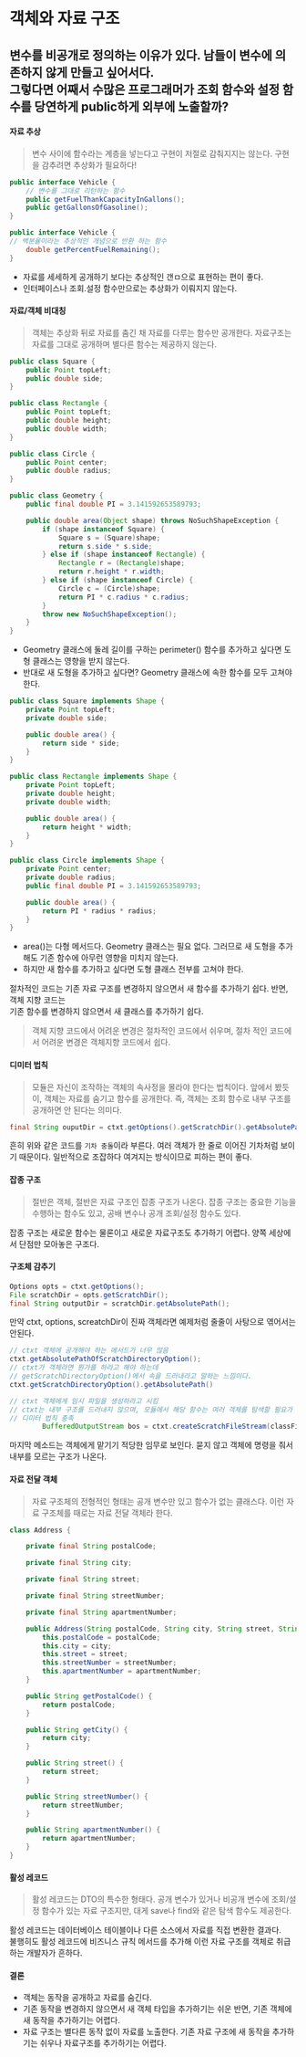 # 객체와 자료 구조
변수를 비공개로 정의하는 이유가 있다. 남들이 변수에 의존하지 않게 만들고 싶어서다.  
그렇다면 어째서 수많은 프로그래머가 조회 함수와 설정 함수를 당연하게 public하게 외부에 노출할까?
---

#### 자료 추상 
> 변수 사이에 함수라는 계층을 넣는다고 구현이 저절로 감춰지지는 않는다.
> 구현을 감추려면 추상화가 필요하다!

```java
public interface Vehicle {
    // 변수를 그대로 리턴하는 함수
    public getFuelThankCapacityInGallons();
	public getGallonsOfGasoline();
}

public interface Vehicle {
// 백분율이라는 추상적인 개념으로 반환 하는 함수
	double getPercentFuelRemaining();
}
```
- 자료를 세세하게 공개하기 보다는 추상적인 갠ㅁ으로 표현하는 편이 좋다.
- 인터페이스나 조회.설정 함수만으로는 추상화가 이뤄지지 않는다.

#### 자료/객체 비대칭
> 객체는 추상화 뒤로 자료를 춤긴 채 자료를 다루는 함수만 공개한다.
> 자료구조는 자료를 그대로 공개하며 별다른 함수는 제공하지 않는다.

```java
public class Square { 
	public Point topLeft; 
	public double side;
}

public class Rectangle { 
	public Point topLeft; 
	public double height; 
	public double width;
}

public class Circle { 
	public Point center; 
	public double radius;
}

public class Geometry {
	public final double PI = 3.141592653589793;

	public double area(Object shape) throws NoSuchShapeException {
		if (shape instanceof Square) { 
			Square s = (Square)shape; 
			return s.side * s.side;
		} else if (shape instanceof Rectangle) { 
			Rectangle r = (Rectangle)shape; 
			return r.height * r.width;
		} else if (shape instanceof Circle) {
			Circle c = (Circle)shape;
			return PI * c.radius * c.radius; 
		}
		throw new NoSuchShapeException(); 
	}
}
```
- Geometry 클래스에 둘레 길이를 구하는 perimeter() 함수를 추가하고 싶다면 도형 클래스는 영향을 받지 않는다.
- 반대로 새 도형을 추가하고 싶다면? Geometry 클래스에 속한 함수를 모두 고쳐야 한다.

```java
public class Square implements Shape { 
	private Point topLeft;
	private double side;

	public double area() { 
		return side * side;
	} 
}

public class Rectangle implements Shape { 
	private Point topLeft;
	private double height;
	private double width;

	public double area() { 
		return height * width;
	} 
}

public class Circle implements Shape { 
	private Point center;
	private double radius;
	public final double PI = 3.141592653589793;

	public double area() {
		return PI * radius * radius;
	} 
}
```
- area()는 다형 메서드다. Geometry 클래스는 필요 없다. 그러므로 새 도형을 추가해도 기존 함수에 아무런 영향을 미치지 않는다.
- 하지만 새 함수를 추가하고 싶다면 도형 클래스 전부를 고쳐야 한다.

절차적인 코드는 기존 자료 구조를 변경하지 않으면서 새 함수를 추가하기 쉽다. 반면, 객체 지향 코드는  
기존 함수를 변경하지 않으면서 새 클래스를 추가하기 쉽다.

> 객체 지향 코드에서 어려운 변경은 절차적인 코드에서 쉬우며, 절차 적인 코드에서 어려운 변경은 
> 객체지향 코드에서 쉽다.

#### 디미터 법칙
> 모듈은 자신이 조작하는 객체의 속사정을 몰라야 한다는 법칙이다. 앞에서 봤듯이, 객체는 자료를 숨기고
> 함수를 공개한다. 즉, 객체는 조회 함수로 내부 구조를 공개하면 안 된다는 의미다.
```java
final String ouputDir = ctxt.getOptions().getScratchDir().getAbsolutePath();
```
흔히 위와 같은 코드를 `기차 충돌`이라 부른다. 여러 객체가 한 줄로 이어진 기차처럼 보이기 때문이다.
일반적으로 조잡하다 여겨지는 방식이므로 피하는 편이 좋다.

#### 잡종 구조
> 절반은 객체, 절반은 자료 구조인 잡종 구조가 나온다. 잡종 구조는 중요한 기능을 수행하는 함수도 있고, 공배 변수나 공개 조회/설정 함수도 있다.

잡종 구조는 새로운 함수는 물론이고 새로운 자료구조도 추가하기 어렵다. 양쪽 세상에서 단점만 모아놓은 구조다.

#### 구조체 감추기
```java
Options opts = ctxt.getOptions();
File scratchDir = opts.getScratchDir();
final String outputDir = scratchDir.getAbsolutePath();
```
만약 ctxt, options, screatchDir이 진짜 객체라면 예제처럼 줄줄이 사탕으로 엮어서는 안된다.
```java
// ctxt 객체에 공개해야 하는 메서드가 너무 많음
ctxt.getAbsolutePathOfScratchDirectoryOption();
// ctxt가 객체라면 뭔가를 하라고 해야 하는데
// getScratchDirectoryOption()에서 속을 드러내라고 말하는 느낌이다.
ctxt.getScratchDirectoryOption().getAbsolutePath()

// ctxt 객체에게 임시 파일을 생성하라고 시킴
// ctxt는 내부 구조를 드러내지 않으며, 모듈에서 해당 함수는 여러 객체를 탐색할 필요가 없다.
// 디미터 법칙 충족
        BufferedOutputStream bos = ctxt.createScratchFileStream(classFileName);
```
마지막 메소드는 객체에게 맡기기 적당한 임무로 보인다. 묻지 않고 객체에 명령을 줘서 내부를 모르는 구조가 나온다.

#### 자료 전달 객체
> 자료 구조체의 전형적인 형태는 공개 변수만 있고 함수가 없는 클래스다.
> 이런 자료 구조체를 때로는 자료 전달 객체라 한다.

```java
class Address {

	private final String postalCode;

	private final String city;

	private final String street;

	private final String streetNumber;

	private final String apartmentNumber;

	public Address(String postalCode, String city, String street, String streetNumber, String apartmentNumber) {
		this.postalCode = postalCode;
		this.city = city;
		this.street = street;
		this.streetNumber = streetNumber;
		this.apartmentNumber = apartmentNumber;
	}

	public String getPostalCode() {
		return postalCode;
	}

	public String getCity() {
		return city;
	}

	public String street() {
		return street;
	}

	public String streetNumber() {
		return streetNumber;
	}

	public String apartmentNumber() {
		return apartmentNumber;
	}
}
```
#### 활성 레코드
> 활성 레코드는 DTO의 특수한 형태다. 공개 변수가 있거나 비공개 변수에 조회/설정 함수가 있는 자료 구조지만, 대게 save나
> find와 같은 탐색 함수도 제공한다.

활성 레코드는 데이터베이스 테이블이나 다른 소스에서 자료를 직접 변환한 결과다.  
불행히도 활성 레코드에 비즈니스 규칙 메서드를 추가해 이런 자료 구조를 객체로 취급하는 개발자가 흔하다.

#### 결론
- 객체는 동작을 공개하고 자료를 숨긴다.
- 기존 동작을 변경하지 않으면서 새 객체 타입을 추가하기는 쉬운 반면, 기존 객체에 새 동작을 추가하기는 어렵다.
- 자료 구조는 별다른 동작 없이 자료를 노출한다. 기존 자료 구조에 새 동작을 추가하기는 쉬우나 자료구조를 추가하기는 어렵다.
